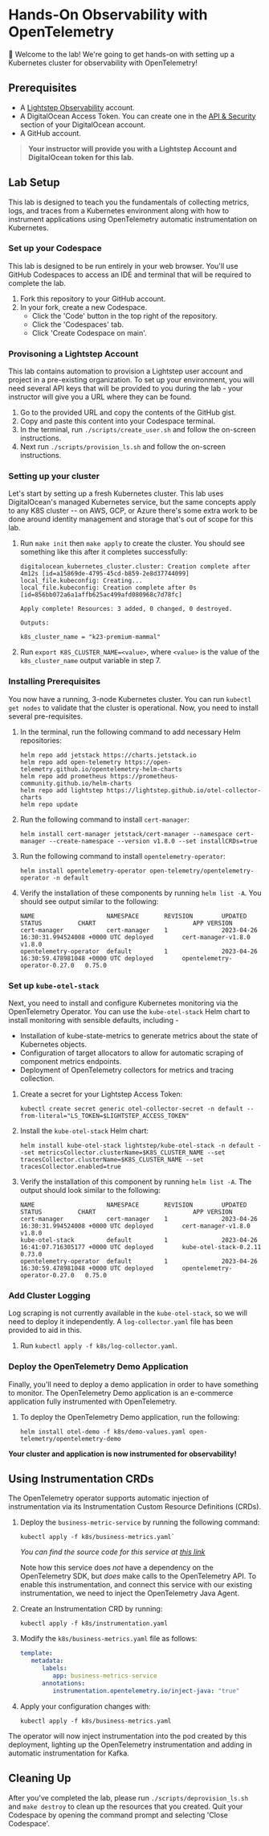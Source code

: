# Hands-On Observability with OpenTelemetry

👋 Welcome to the lab! We're going to get hands-on with setting up a Kubernetes
cluster for observability with OpenTelemetry!

## Prerequisites

- A [Lightstep Observability](https://go.lightstep.com/developersignup.html)
  account.
- A DigitalOcean Access Token. You can create one in the
  [API & Security](https://cloud.digitalocean.com/account/api) section of your
  DigitalOcean account.
- A GitHub account.

> __Your instructor will provide you with a Lightstep Account and DigitalOcean
> token for this lab.__

## Lab Setup

This lab is designed to teach you the fundamentals of collecting metrics, logs,
and traces from a Kubernetes environment along with how to instrument
applications using OpenTelemetry automatic instrumentation on Kubernetes.

### Set up your Codespace

This lab is designed to be run entirely in your web browser. You'll use GitHub
Codespaces to access an IDE and terminal that will be required to complete the lab.

1. Fork this repository to your GitHub account.
2. In your fork, create a new Codespace.
    - Click the 'Code' button in the top right of the repository.
    - Click the 'Codespaces' tab.
    - Click 'Create Codespace on main'.

### Provisoning a Lightstep Account

This lab contains automation to provision a Lightstep user account and project
in a pre-existing organization. To set up your environment, you will need
several API keys that will be provided to you during the lab - your instructor
will give you a URL where they can be found.

1. Go to the provided URL and copy the contents of the GitHub gist.
2. Copy and paste this content into your Codespace terminal.
3. In the terminal, run `./scripts/create_user.sh` and follow the on-screen
   instructions.
4. Next run `./scripts/provision_ls.sh` and follow the on-screen instructions.

### Setting up your cluster

Let's start by setting up a fresh Kubernetes cluster. This lab uses
DigitalOcean's managed Kubernetes service, but the same concepts apply to any
K8S cluster -- on AWS, GCP, or Azure there's some extra work to be done around
identity management and storage that's out of scope for this lab.

1. Run `make init` then `make apply` to create the cluster. You
   should see something like this after it completes successfully:

   ``` shell
   digitalocean_kubernetes_cluster.cluster: Creation complete after 4m12s [id=a15869de-4795-45cd-b859-2e8d37744099]
   local_file.kubeconfig: Creating...
   local_file.kubeconfig: Creation complete after 0s [id=856bb072a6a1affb625ac499afd080968c7d78fc]

   Apply complete! Resources: 3 added, 0 changed, 0 destroyed.

   Outputs:

   k8s_cluster_name = "k23-premium-mammal"
   ```

2. Run `export K8S_CLUSTER_NAME=<value>`, where `<value>` is the value of the
   `k8s_cluster_name` output variable in step 7.

### Installing Prerequisites

You now have a running, 3-node Kubernetes cluster. You can run `kubectl get
nodes` to validate that the cluster is operational. Now, you need to install
several pre-requisites.

1. In the terminal, run the following command to add necessary Helm
   repositories:

   ``` shell
   helm repo add jetstack https://charts.jetstack.io
   helm repo add open-telemetry https://open-telemetry.github.io/opentelemetry-helm-charts
   helm repo add prometheus https://prometheus-community.github.io/helm-charts
   helm repo add lightstep https://lightstep.github.io/otel-collector-charts
   helm repo update
   ```

2. Run the following command to install `cert-manager`:

   ``` shell
   helm install cert-manager jetstack/cert-manager --namespace cert-manager --create-namespace --version v1.8.0 --set installCRDs=true
   ```

3. Run the following command to install `opentelemetry-operator`:

   ``` shell
   helm install opentelemetry-operator open-telemetry/opentelemetry-operator -n default
   ```

4. Verify the installation of these components by running `helm list -A`. You
   should see output similar to the following:

   ``` shell
   NAME                    NAMESPACE       REVISION        UPDATED                                 STATUS          CHART                           APP VERSION
   cert-manager            cert-manager    1               2023-04-26 16:30:31.994524008 +0000 UTC deployed        cert-manager-v1.8.0             v1.8.0     
   opentelemetry-operator  default         1               2023-04-26 16:30:59.478981048 +0000 UTC deployed        opentelemetry-operator-0.27.0   0.75.0   
   ```

### Set up `kube-otel-stack`

Next, you need to install and configure Kubernetes monitoring via the
OpenTelemetry Operator. You can use the `kube-otel-stack` Helm chart to install
monitoring with sensible defaults, including -

- Installation of kube-state-metrics to generate metrics about the state of
  Kubernetes objects.
- Configuration of target allocators to allow for automatic scraping of
  component metrics endpoints.
- Deployment of OpenTelemetry collectors for metrics and tracing collection.

1. Create a secret for your Lightstep Access Token:

   ``` shell
   kubectl create secret generic otel-collector-secret -n default --from-literal="LS_TOKEN=$LIGHTSTEP_ACCESS_TOKEN"
   ```

2. Install the `kube-otel-stack` Helm chart:

   ``` shell
   helm install kube-otel-stack lightstep/kube-otel-stack -n default --set metricsCollector.clusterName=$K8S_CLUSTER_NAME --set tracesCollector.clusterName=$K8S_CLUSTER_NAME --set tracesCollector.enabled=true
   ```

3. Verify the installation of this component by running `helm list -A`. The
   output should look similar to the following:

   ``` shell
   NAME                    NAMESPACE       REVISION        UPDATED                                 STATUS          CHART                           APP VERSION
   cert-manager            cert-manager    1               2023-04-26 16:30:31.994524008 +0000 UTC deployed        cert-manager-v1.8.0             v1.8.0     
   kube-otel-stack         default         1               2023-04-26 16:41:07.716305177 +0000 UTC deployed        kube-otel-stack-0.2.11          0.73.0     
   opentelemetry-operator  default         1               2023-04-26 16:30:59.478981048 +0000 UTC deployed        opentelemetry-operator-0.27.0   0.75.0     
   ```

### Add Cluster Logging

Log scraping is not currently available in the `kube-otel-stack`, so we will need to
deploy it independently. A `log-collector.yaml` file has been provided to aid in
this.

1. Run `kubectl apply -f k8s/log-collector.yaml`.

### Deploy the OpenTelemetry Demo Application

Finally, you'll need to deploy a demo application in order to have something to
monitor. The OpenTelemetry Demo application is an e-commerce application fully
instrumented with OpenTelemetry.

1. To deploy the OpenTelemetry Demo application, run the following:

   ``` shell
   helm install otel-demo -f k8s/demo-values.yaml open-telemetry/opentelemetry-demo
   ```

__Your cluster and application is now instrumented for observability!__

## Using Instrumentation CRDs

The OpenTelemetry operator supports automatic injection of instrumentation via
its Instrumentation Custom Resource Definitions (CRDs).

1. Deploy the `business-metric-service` by running the following command:

   ``` shell
   kubectl apply -f k8s/business-metrics.yaml`
   ```

   _You can find the source code for this service at [this
   link](https://github.com/austinlparker/otel-demo-business-metrics)_

   Note how this service does _not_ have a dependency on the OpenTelemetry SDK, but
   _does_ make calls to the OpenTelemetry API. To enable this instrumentation, and
   connect this service with our existing instrumentation, we need to inject the
   OpenTelemetry Java Agent.

2. Create an Instrumentation CRD by running:

   ``` shell
   kubectl apply -f k8s/instrumentation.yaml
   ```

3. Modify the `k8s/business-metrics.yaml` file as follows:

   ``` yaml
   template:
      metadata:
         labels:
            app: business-metrics-service
         annotations:
            instrumentation.opentelemetry.io/inject-java: "true"
   ```

4. Apply your configuration changes with:

   ```shell
   kubectl apply -f k8s/business-metrics.yaml
   ```

The operator will now inject instrumentation into the pod created by this
deployment, lighting up the OpenTelemetry instrumentation and adding in
automatic instrumentation for Kafka.

## Cleaning Up

After you've completed the lab, please run `./scripts/deprovision_ls.sh` and
`make destroy` to clean up the resources that you created. Quit your Codespace
by opening the command prompt and selecting 'Close Codespace'.
